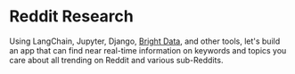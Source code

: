# Reddit Research 

Using LangChain, Jupyter, Django, [Bright Data](https://kirr.co/9i3tja), and other tools, let's build an app that can find near real-time information on keywords and topics you care about all trending on Reddit and various sub-Reddits.

